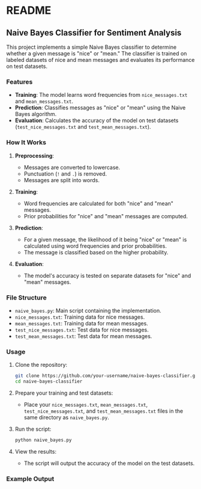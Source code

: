 # README

## Naive Bayes Classifier for Sentiment Analysis

This project implements a simple Naive Bayes classifier to determine whether a given message is "nice" or "mean." The classifier is trained on labeled datasets of nice and mean messages and evaluates its performance on test datasets.

### Features

- **Training**: The model learns word frequencies from `nice_messages.txt` and `mean_messages.txt`.
- **Prediction**: Classifies messages as "nice" or "mean" using the Naive Bayes algorithm.
- **Evaluation**: Calculates the accuracy of the model on test datasets (`test_nice_messages.txt` and `test_mean_messages.txt`).

### How It Works

1. **Preprocessing**: 
    - Messages are converted to lowercase.
    - Punctuation (`!` and `.`) is removed.
    - Messages are split into words.

2. **Training**:
    - Word frequencies are calculated for both "nice" and "mean" messages.
    - Prior probabilities for "nice" and "mean" messages are computed.

3. **Prediction**:
    - For a given message, the likelihood of it being "nice" or "mean" is calculated using word frequencies and prior probabilities.
    - The message is classified based on the higher probability.

4. **Evaluation**:
    - The model's accuracy is tested on separate datasets for "nice" and "mean" messages.

### File Structure

- `naive_bayes.py`: Main script containing the implementation.
- `nice_messages.txt`: Training data for nice messages.
- `mean_messages.txt`: Training data for mean messages.
- `test_nice_messages.txt`: Test data for nice messages.
- `test_mean_messages.txt`: Test data for mean messages.

### Usage

1. Clone the repository:
    ```bash
    git clone https://github.com/your-username/naive-bayes-classifier.git
    cd naive-bayes-classifier
    ```

2. Prepare your training and test datasets:
    - Place your `nice_messages.txt`, `mean_messages.txt`, `test_nice_messages.txt`, and `test_mean_messages.txt` files in the same directory as `naive_bayes.py`.

3. Run the script:
    ```bash
    python naive_bayes.py
    ```

4. View the results:
    - The script will output the accuracy of the model on the test datasets.

### Example Output
